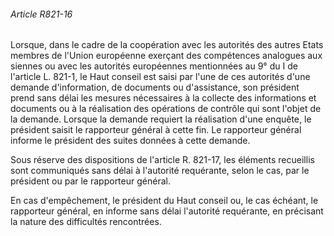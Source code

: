 ###### Article R821-16

Lorsque, dans le cadre de la coopération avec les autorités des autres Etats membres de l'Union européenne exerçant des compétences analogues aux siennes ou avec les autorités européennes mentionnées au 9° du I de l'article L. 821-1, le Haut conseil est saisi par l'une de ces autorités d'une demande d'information, de documents ou d'assistance, son président prend sans délai les mesures nécessaires à la collecte des informations et documents ou à la réalisation des opérations de contrôle qui sont l'objet de la demande. Lorsque la demande requiert la réalisation d'une enquête, le président saisit le rapporteur général à cette fin. Le rapporteur général informe le président des suites données à cette demande.

Sous réserve des dispositions de l'article R. 821-17, les éléments recueillis sont communiqués sans délai à l'autorité requérante, selon le cas, par le président ou par le rapporteur général.

En cas d'empêchement, le président du Haut conseil ou, le cas échéant, le rapporteur général, en informe sans délai l'autorité requérante, en précisant la nature des difficultés rencontrées.

